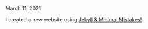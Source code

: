 March 11, 2021

I created a new website using [Jekyll & Minimal Mistakes!](https://mmistakes.github.io/minimal-mistakes/) 

